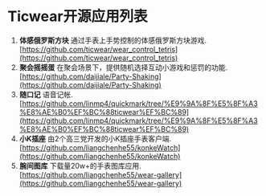# Ticwear开源应用列表
1. **体感俄罗斯方块** 通过手表上手势控制的体感俄罗斯方块游戏.     
[https://github.com/ticwear/wear_control_tetris](https://github.com/ticwear/wear_control_tetris)
1. **聚会摇摇蛋** 在聚会场景下，提供随机选择互动小游戏和惩罚的功能.     
[https://github.com/daijiale/Party-Shaking](https://github.com/daijiale/Party-Shaking)
1. **随口记** 语音记帐.     
[https://github.com/linmp4/quickmark/tree/%E9%9A%8F%E5%8F%A3%E8%AE%B0%EF%BC%88ticwear%EF%BC%89](https://github.com/linmp4/quickmark/tree/%E9%9A%8F%E5%8F%A3%E8%AE%B0%EF%BC%88ticwear%EF%BC%89)
1. **小K插座** 由2个高三党开发的小K插座手表客户端.     
[https://github.com/liangchenhe55/konkeWatch](https://github.com/liangchenhe55/konkeWatch)
1. **腕间图库** 下载量20w+的手表图库应用.      
[https://github.com/liangchenhe55/wear-gallery](https://github.com/liangchenhe55/wear-gallery)
